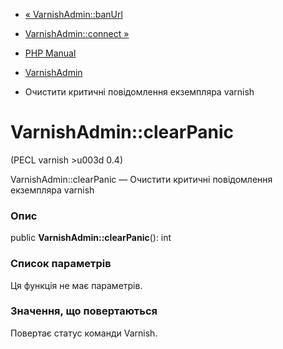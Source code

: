 - [« VarnishAdmin::banUrl](varnishadmin.banurl.md)
- [VarnishAdmin::connect »](varnishadmin.connect.md)

- [PHP Manual](index.md)
- [VarnishAdmin](class.varnishadmin.md)
- Очистити критичні повідомлення екземпляра varnish

# VarnishAdmin::clearPanic

(PECL varnish \>u003d 0.4)

VarnishAdmin::clearPanic — Очистити критичні повідомлення екземпляра
varnish

### Опис

public **VarnishAdmin::clearPanic**(): int

### Список параметрів

Ця функція не має параметрів.

### Значення, що повертаються

Повертає статус команди Varnish.

